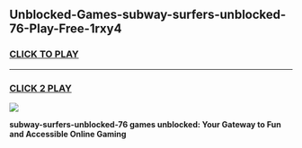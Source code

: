 
## Unblocked-Games-subway-surfers-unblocked-76-Play-Free-1rxy4
<h3>
<a href="https://premium76.site?title=subway-surfers-unblocked-76&ref=10A">CLICK TO PLAY</a></h3>
<hr>

<h3>
<a href="https://premium76.site?title=subway-surfers-unblocked-76&ref=10A">CLICK 2 PLAY</a>
  
</h3>

<a href="https://premium76.site?title=subway-surfers-unblocked-76&ref=10A"><img src="https://clearcache.store/games.png"></a>


**subway-surfers-unblocked-76 games unblocked: Your Gateway to Fun and Accessible Online Gaming**
